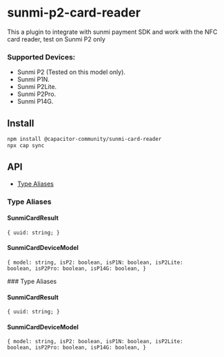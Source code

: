 # sunmi-p2-card-reader

This a plugin to integrate with sunmi payment SDK and work with the NFC card reader, test on Sunmi P2 only

### Supported Devices:
* Sunmi P2 (Tested on this model only).
* Sunmi P1N.
* Sunmi P2Lite.
* Sunmi P2Pro.
* Sunmi P14G.

## Install

```bash
npm install @capacitor-community/sunmi-card-reader
npx cap sync
```

## API

<docgen-index>

* [Type Aliases](#type-aliases)

</docgen-index>

<docgen-api>
<!--Update the source file JSDoc comments and rerun docgen to update the docs below-->

### Type Aliases


#### SunmiCardResult

<code>{ uuid: string; }</code>


#### SunmiCardDeviceModel

<code>{ model: string, isP2: boolean, isP1N: boolean, isP2Lite: boolean, isP2Pro: boolean, isP14G: boolean, }</code>

</docgen-api>
### Type Aliases


#### SunmiCardResult

<code>{ uuid: string; }</code>


#### SunmiCardDeviceModel

<code>{ model: string, isP2: boolean, isP1N: boolean, isP2Lite: boolean, isP2Pro: boolean, isP14G: boolean, }</code>

</docgen-api>
